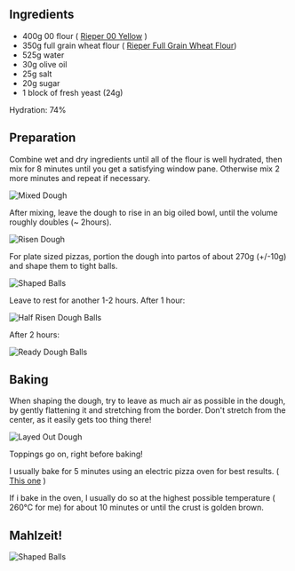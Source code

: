 ## Ingredients
* 400g 00 flour ( [Rieper 00 Yellow](https://www.rieper.com/de/haushaltsmehle/produkte/produkt-details.html?code=0015) )
* 350g full grain wheat flour ( [Rieper Full Grain Wheat Flour](https://www.rieper.com/de/haushaltsmehle/produkte/produkt-details.html?code=0053))
* 525g water
* 30g olive oil
* 25g salt
* 20g sugar
* 1   block of fresh yeast (24g)

Hydration: 74%

## Preparation
Combine wet and dry ingredients until all of the flour is well hydrated, then mix for 8 minutes until
you get a satisfying window pane. Otherwise mix 2 more minutes and repeat if necessary.

![Mixed Dough](https://www.benjamingroeber.com/static/img/recipes/pizza/001_mixed_dough.jpg "Mixed Dough")

After mixing, leave the dough to rise in an big oiled bowl, until the volume roughly doubles (~ 2hours).

![Risen Dough](https://www.benjamingroeber.com/static/img/recipes/pizza/002_risen_dough.jpg "Risen Dough")

For plate sized pizzas, portion the dough into partos of about 270g (+/-10g) and shape them to tight balls.

![Shaped Balls](https://www.benjamingroeber.com/static/img/recipes/pizza/003_shaped_dough_balls.jpg)

Leave to rest for another 1-2 hours. After 1 hour:

![Half Risen Dough Balls](https://www.benjamingroeber.com/static/img/recipes/pizza/004_risen_dough_balls_1h.jpg)

After 2 hours:

![Ready Dough Balls](https://www.benjamingroeber.com/static/img/recipes/pizza/005_risen_dough_balls_2h.jpg)


## Baking
When shaping the dough, try to leave as much air as possible in the dough, by gently flattening it
and stretching from the border. Don't stretch from the center, as it easily gets too thing there!

![Layed Out Dough](https://www.benjamingroeber.com/static/img/recipes/pizza/006_layed_out_pizza.jpg)

Toppings go on, right before baking!

I usually bake for 5 minutes using an electric pizza oven for best results. ( [This one](https://www.g3ferrari.net/en/delizia-red-p399) )

If i bake in the oven, I usually do so at the highest possible temperature ( 260°C for me) for
about 10 minutes or until the crust is golden brown.  

## Mahlzeit!

![Shaped Balls](https://www.benjamingroeber.com/static/img/recipes/pizza/007_cooked_pizza.jpg)

